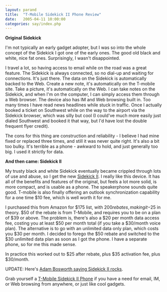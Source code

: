 ```yaml
---
layout: parand
title:  "T-Mobile Sidekick II Phone Review"
date:   2005-04-11 10:00:00
categories: say/index.php
---
```

**Original Sidekick**

I'm not typically an early gadget adopter, but I was so into the whole concept of the Sidekick I got one of the early ones. The good old black and white, nice fat ones. Surprisingly, I wasn't disappointed.

I travel a lot, so having access to email while on the road was a great feature. The Sidekick is always connected, so no dial-up and waiting for connections. It's just there. The data on the Sidekick is automatically backed to the Web. Create a new note, it's automatically on the T-mobile site. Take a picture, it's automatically on the Web. I can take notes on the Sidekick, and when I'm on the computer, I can simply access them through a Web browser. The device also has IM and Web browsing built in. Too many times I have read news headlines while stuck in traffic. Once I actually booked a ticket on Southwest while on the way to the airport via the Sidekick browser, which was silly but cool \(I could've much more easily just dialed Southwest and booked it that way, but I'd have lost the double frequent flyer credit\).

The cons for this thing are construction and reliability - I believe I had mine fixed or replaced three times, and still it was never quite right. It's also a bit too bulky. It's terrible as a phone - awkward to hold, and just generally too big. I used it strictly for data.

**And then came: Sidekick II**

My trusty black and white Sidekick eventually became crippled through lots of use and abuse, so I get the new [Sidekick II](http://www.amazon.com/exec/obidos/redirect?tag=parandcom-20&path=tg/detail/-/B00063DKVC/qid=1108109962/sr=52-1/ref=sr_52_1_etk-cell/?v=glance&s=wireless&n=301185). I really like this device. It has all of the benefits and features of the original, but feels a lot more solid, is more compact, and is usable as a phone. The speakerphone sounds quite good. T-mobile is also finally offering an outlook synchronization capability for a one time $10 fee, which is well worth it for me.

I purchased this from Amazon for $175 list, with $200 rebates, making it -$25 in theory. $50 of the rebate is from T-Mobile, and requires you to be on a plan of $39 or above. The problem is, there's also a $20 per month data access fee, costing you at least $50 per month total \(if you take a $30/month voice plan\). The alternative is to go with an unlimited data only plan, which costs you $30 per month. I decided to forego the $50 rebate and switched to the $30 unlimited data plan as soon as I got the phone. I have a separate phone, so for me this made sense.

In practice this worked out to $25 after rebate, plus $35 activation fee, plus $30/month.

UPDATE: Here's [Adam Bosworth saying Sidekick II rocks](http://www.adambosworth.net/archives/000048.html). 

Grab yourself a [T-Mobile Sidekick II Phone](http://www.amazon.com/exec/obidos/redirect?tag=parandcom-20&path=tg/detail/-/B00063DKVC/qid=1108109962/sr=52-1/ref=sr_52_1_etk-cell/?v=glance&s=wireless&n=301185) if you have a need for email, IM, or Web browsing from anywhere, or just like cool gadgets.
